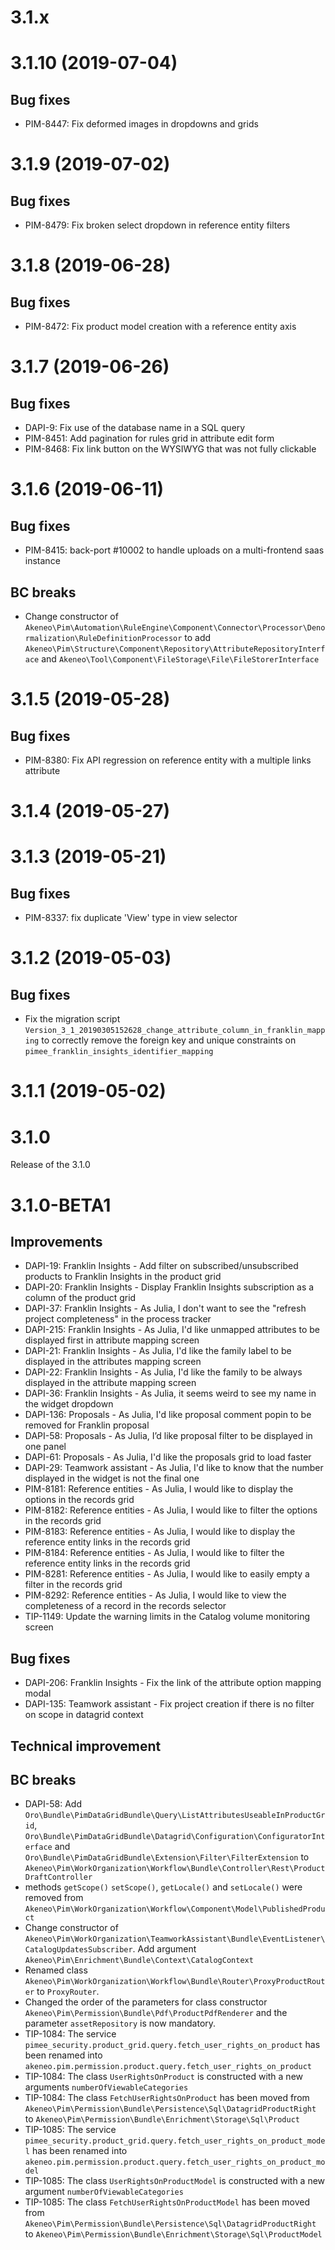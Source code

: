 # 3.1.x

# 3.1.10 (2019-07-04)

## Bug fixes

- PIM-8447: Fix deformed images in dropdowns and grids

# 3.1.9 (2019-07-02)

## Bug fixes

- PIM-8479: Fix broken select dropdown in reference entity filters

# 3.1.8 (2019-06-28)

## Bug fixes

- PIM-8472: Fix product model creation with a reference entity axis

# 3.1.7 (2019-06-26)

## Bug fixes

- DAPI-9: Fix use of the database name in a SQL query
- PIM-8451: Add pagination for rules grid in attribute edit form
- PIM-8468: Fix link button on the WYSIWYG that was not fully clickable

# 3.1.6 (2019-06-11)

## Bug fixes

- PIM-8415: back-port #10002 to handle uploads on a multi-frontend saas instance

## BC breaks

- Change constructor of `Akeneo\Pim\Automation\RuleEngine\Component\Connector\Processor\Denormalization\RuleDefinitionProcessor` to add `Akeneo\Pim\Structure\Component\Repository\AttributeRepositoryInterface` and `Akeneo\Tool\Component\FileStorage\File\FileStorerInterface`

# 3.1.5 (2019-05-28)

## Bug fixes

- PIM-8380: Fix API regression on reference entity with a multiple links attribute

# 3.1.4 (2019-05-27)

# 3.1.3 (2019-05-21)

## Bug fixes

- PIM-8337: fix duplicate 'View' type in view selector

# 3.1.2 (2019-05-03)

## Bug fixes

- Fix the migration script `Version_3_1_20190305152628_change_attribute_column_in_franklin_mapping` to correctly remove the foreign key and unique constraints on `pimee_franklin_insights_identifier_mapping`

# 3.1.1 (2019-05-02)

# 3.1.0

Release of the 3.1.0

# 3.1.0-BETA1

## Improvements

- DAPI-19: Franklin Insights - Add filter on subscribed/unsubscribed products to Franklin Insights in the product grid
- DAPI-20: Franklin Insights - Display Franklin Insights subscription as a column of the product grid
- DAPI-37: Franklin Insights - As Julia, I don't want to see the "refresh project completeness" in the process tracker
- DAPI-215: Franklin Insights - As Julia, I'd like unmapped attributes to be displayed first in attribute mapping screen
- DAPI-21: Franklin Insights - As Julia, I'd like the family label to be displayed in the attributes mapping screen
- DAPI-22: Franklin Insights - As Julia, I'd like the family to be always displayed in the attribute mapping screen
- DAPI-36: Franklin Insights - As Julia, it seems weird to see my name in the widget dropdown
- DAPI-136: Proposals - As Julia, I'd like proposal comment popin to be removed for Franklin proposal
- DAPI-58: Proposals - As Julia, I’d like proposal filter to be displayed in one panel
- DAPI-61: Proposals - As Julia, I'd like the proposals grid to load faster
- DAPI-29: Teamwork assistant - As Julia, I'd like to know that the number displayed in the widget is not the final one
- PIM-8181: Reference entities - As Julia, I would like to display the options in the records grid
- PIM-8182: Reference entities - As Julia, I would like to filter the options in the records grid
- PIM-8183: Reference entities - As Julia, I would like to display the reference entity links in the records grid
- PIM-8184: Reference entities - As Julia, I would like to filter the reference entity links in the records grid
- PIM-8281: Reference entities - As Julia, I would like to easily empty a filter in the records grid
- PIM-8292: Reference entities - As Julia, I would like to view the completeness of a record in the records selector
- TIP-1149: Update the warning limits in the Catalog volume monitoring screen

## Bug fixes

- DAPI-206: Franklin Insights - Fix the link of the attribute option mapping modal
- DAPI-135: Teamwork assistant - Fix project creation if there is no filter on scope in datagrid context

## Technical improvement

## BC breaks

- DAPI-58: Add `Oro\Bundle\PimDataGridBundle\Query\ListAttributesUseableInProductGrid`,
  `Oro\Bundle\PimDataGridBundle\Datagrid\Configuration\ConfiguratorInterface` and
  `Oro\Bundle\PimDataGridBundle\Extension\Filter\FilterExtension` to
  `Akeneo\Pim\WorkOrganization\Workflow\Bundle\Controller\Rest\ProductDraftController`
- methods `getScope()` `setScope()`, `getLocale()` and `setLocale()` were removed from `Akeneo\Pim\WorkOrganization\Workflow\Component\Model\PublishedProduct`
- Change constructor of `Akeneo\Pim\WorkOrganization\TeamworkAssistant\Bundle\EventListener\CatalogUpdatesSubscriber`. Add argument `Akeneo\Pim\Enrichment\Bundle\Context\CatalogContext`
- Renamed class `Akeneo\Pim\WorkOrganization\Workflow\Bundle\Router\ProxyProductRouter` to `ProxyRouter`.
- Changed the order of the parameters for class constructor `Akeneo\Pim\Permission\Bundle\Pdf\ProductPdfRenderer` and the parameter `assetRepository` is now mandatory.
- TIP-1084: The service `pimee_security.product_grid.query.fetch_user_rights_on_product` has been renamed into `akeneo.pim.permission.product.query.fetch_user_rights_on_product`
- TIP-1084: The class `UserRightsOnProduct` is constructed with a new arguments `numberOfViewableCategories`
- TIP-1084: The class `FetchUserRightsOnProduct` has been moved from `Akeneo\Pim\Permission\Bundle\Persistence\Sql\DatagridProductRight` to `Akeneo\Pim\Permission\Bundle\Enrichment\Storage\Sql\Product`
- TIP-1085: The service `pimee_security.product_grid.query.fetch_user_rights_on_product_model` has been renamed into `akeneo.pim.permission.product.query.fetch_user_rights_on_product_model`
- TIP-1085: The class `UserRightsOnProductModel` is constructed with a new argument `numberOfViewableCategories`
- TIP-1085: The class `FetchUserRightsOnProductModel` has been moved from `Akeneo\Pim\Permission\Bundle\Persistence\Sql\DatagridProductRight` to `Akeneo\Pim\Permission\Bundle\Enrichment\Storage\Sql\ProductModel`
